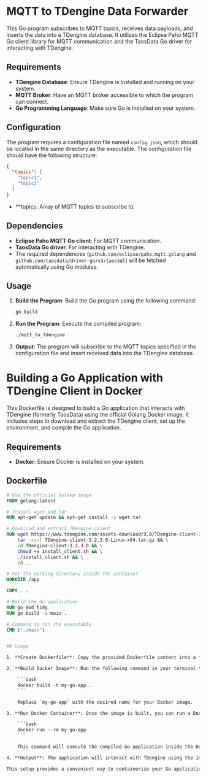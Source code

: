 # MQTT to TDengine Data Forwarder

This Go program subscribes to MQTT topics, receives data payloads, and inserts the data into a TDengine database. It utilizes the Eclipse Paho MQTT Go client library for MQTT communication and the TaosData Go driver for interacting with TDengine.

## Requirements

- **TDengine Database**: Ensure TDengine is installed and running on your system.
- **MQTT Broker**: Have an MQTT broker accessible to which the program can connect.
- **Go Programming Language**: Make sure Go is installed on your system.

## Configuration

The program requires a configuration file named `config.json`, which should be located in the same directory as the executable. The configuration file should have the following structure:

```json
{
  "topics": [
    "topic1",
    "topic2"
  ]
}
```
- **topics: Array of MQTT topics to subscribe to.
## Dependencies

- **Eclipse Paho MQTT Go client**: For MQTT communication.
- **TaosData Go driver**: For interacting with TDengine.
- The required dependencies (`github.com/eclipse/paho.mqtt.golang` and `github.com/taosdata/driver-go/v3/taosSql`) will be fetched automatically using Go modules.

## Usage

1. **Build the Program**: Build the Go program using the following command:

    ```bash
    go build
    ```

2. **Run the Program**: Execute the compiled program:

    ```bash
    ./mqtt_to_tdengine
    ```

3. **Output**: The program will subscribe to the MQTT topics specified in the configuration file and insert received data into the TDengine database.


# Building a Go Application with TDengine Client in Docker

This Dockerfile is designed to build a Go application that interacts with TDengine (formerly TaosData) using the official Golang Docker image. It includes steps to download and extract the TDengine client, set up the environment, and compile the Go application.

## Requirements

- **Docker**: Ensure Docker is installed on your system.

## Dockerfile

```Dockerfile
# Use the official Golang image
FROM golang:latest

# Install wget and tar
RUN apt-get update && apt-get install -y wget tar

# Download and extract TDengine client
RUN wget https://www.tdengine.com/assets-download/3.0/TDengine-client-3.2.3.0-Linux-x64.tar.gz && \
    tar -xzvf TDengine-client-3.2.3.0-Linux-x64.tar.gz && \
    cd TDengine-client-3.2.3.0 && \
    chmod +x install_client.sh && \
    ./install_client.sh && \
    cd ..

# Set the working directory inside the container
WORKDIR /app

COPY . .

# Build the Go application
RUN go mod tidy
RUN go build -o main .

# Command to run the executable
CMD ["./main"]


## Usage

1. **Create Dockerfile**: Copy the provided Dockerfile content into a file named `Dockerfile` in your Go project directory.

2. **Build Docker Image**: Run the following command in your terminal to build the Docker image:

    ```bash
    docker build -t my-go-app .
    ```

    Replace `my-go-app` with the desired name for your Docker image.

3. **Run Docker Container**: Once the image is built, you can run a Docker container using the following command:

    ```bash
    docker run --rm my-go-app
    ```

    This command will execute the compiled Go application inside the Docker container.

4. **Output**: The application will interact with TDengine using the installed client library as configured in your Go code.

This setup provides a convenient way to containerize your Go application with TDengine client dependencies included. Adjust the versions and paths in the Dockerfile as needed for your specific project requirements.



